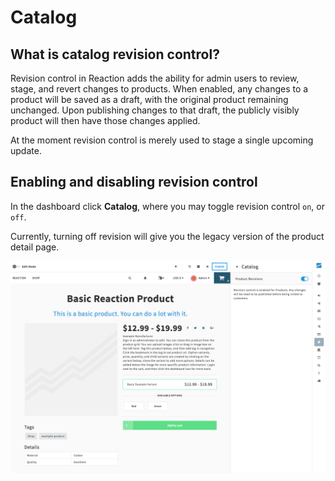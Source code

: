 # Catalog

## What is catalog revision control?

Revision control in Reaction adds the ability for admin users to review, stage, and revert changes to products. When enabled, any changes to a product will be saved as a draft, with the original product remaining unchanged. Upon publishing changes to that draft, the publicly visibly product will then have those changes applied.

At the moment revision control is merely used to stage a single upcoming update.

## Enabling and disabling revision control

In the dashboard click <i class="font-icon fa fa-book"></i> **Catalog**, where you may toggle revision control `on`, or `off`.

Currently, turning off revision will give you the legacy version of the product detail page.

![](/assets/admin-catalog-revision-settings.png "Catalog Revision Settings")

